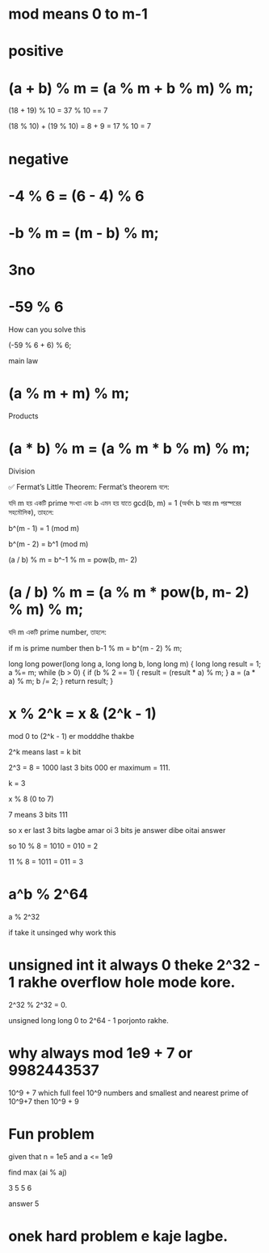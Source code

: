 
# mod means  0 to m-1

# positive
# (a + b) % m = (a % m + b % m) % m;

(18 + 19) % 10 = 37 % 10 == 7

(18 % 10) + (19 % 10) = 8 + 9 = 17 % 10 = 7


# negative
# -4 % 6 = (6 - 4) % 6

# -b % m = (m - b) % m;


# 3no  

# -59 % 6

How can you solve this

(-59 % 6 + 6) % 6;

main law

# (a % m + m) % m;



Products

# (a * b) % m = (a % m * b % m) % m;

Division

✅ Fermat’s Little Theorem:
Fermat’s theorem বলে:

যদি m হয় একটি prime সংখ্যা এবং b এমন হয় যাতে gcd(b, m) = 1 (অর্থাৎ b আর m পরস্পরের সহমৌলিক),
তাহলে:

b^(m - 1) = 1 (mod m)

b^(m - 2) = b^1 (mod m)

(a / b) % m = b^-1 % m = pow(b, m- 2)

# (a / b) % m = (a % m * pow(b, m- 2) % m) % m;

যদি m একটি prime number, তাহলে:

if m is prime number then b-1 % m = b^(m - 2) % m;


<!-- pow -->

long long power(long long a, long long b, long long m) {
    long long result = 1;
    a %= m;
    while (b > 0) {
        if (b % 2 == 1) {
            result = (result * a) % m;
        }
        a = (a * a) % m;
        b /= 2;
    }
    return result;
}


# x % 2^k = x & (2^k - 1)

mod 0 to (2^k - 1) er modddhe thakbe

2^k means last = k bit 

2^3 = 8 = 1000
last 3 bits 000
er maximum = 111.

k = 3

x % 8  (0 to 7)

7 means 3 bits 
111

so x er last 3 bits lagbe amar oi 3 bits je answer dibe oitai answer

so 10 % 8  = 1010  = 010 = 2

11 % 8 = 1011 = 011 = 3


# a^b % 2^64

a % 2^32

if  take it unsinged why work this

# unsigned int it always 0 theke 2^32 - 1  rakhe overflow hole mode kore.

2^32 % 2^32 = 0.

unsigned long long 0 to 2^64 - 1 porjonto rakhe.


# why always mod 1e9 + 7 or 9982443537

10^9 + 7 which full feel 10^9 numbers and smallest and nearest prime of 10^9+7 then 10^9 + 9


# Fun problem

given that n = 1e5 and a <= 1e9

find max (ai % aj)

3 5 5 6

answer 5

# onek hard problem e kaje lagbe.
